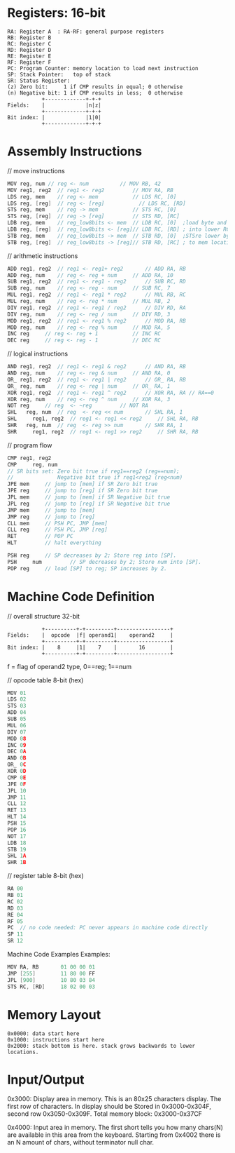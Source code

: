 Registers: 16-bit
=============================
```
RA: Register A	: RA-RF: general purpose registers
RB: Register B
RC: Register C
RD: Register D
RE: Register E
RF: Register F
PC: Program Counter: memory location to load next instruction
SP: Stack Pointer:   top of stack
SR: Status Register: 
(z) Zero bit:     1 if CMP results in equal; 0 otherwise
(n) Negative bit: 1 if CMP results in less;  0 otherwise
           +-------------+-+-+
Fields:    |             |n|z|
           +-------------+-+-+
Bit index: |             |1|0|
           +-------------+-+-+
```

Assembly Instructions
=============================
// move instructions
```c++
MOV	reg, num // reg <- num			// MOV RB, 42
MOV	reg1, reg2	// reg1 <- reg2			// MOV RA, RB
LDS	reg, mem	// reg <- mem			// LDS RC, [0]
LDS	reg, [reg]	// reg <- [reg]		      // LDS RC, [RD]
STS	reg, mem	// reg -> mem			// STS RC, [0]
STS	reg, [reg]	// reg -> [reg]			// STS RD, [RC]
LDB	reg, mem	// reg_low8bits <- mem	// LDB RC, [0]  ;load byte and write 
LDB	reg, [reg]	// reg_low8bits <- [reg]// LDB RC, [RD] ; into lower RC byte
STB	reg, mem	// reg_low8bits -> mem	// STB RD, [0]  ;STSre lower byte 
STB	reg, [reg]	// reg_low8bits -> [reg]// STB RD, [RC] ; to mem location 
```

// arithmetic instructions
```c++
ADD	reg1, reg2	// reg1 <- reg1+ reg2		// ADD RA, RB
ADD	reg, num	// reg <- reg + num		// ADD RA, 10
SUB	reg1, reg2	// reg1 <- reg1 - reg2		// SUB RC, RD
SUB	reg, num	// reg <- reg - num		// SUB RC, 7
MUL	reg1, reg2	// reg1 <- reg1 * reg2		// MUL RB, RC
MUL	reg, num	// reg <- reg * num		// MUL RB, 2
DIV	reg1, reg2	// reg1 <- reg1 / reg2		// DIV RD, RA
DIV	reg, num	// reg <- reg / num		// DIV RD, 3
MOD	reg1, reg2 	// reg1 <- reg1 % reg2		// MOD RA, RB
MOD	reg, num 	// reg <- reg % num		// MOD RA, 5
INC	reg		// reg <- reg + 1			// INC RC
DEC	reg		// reg <- reg - 1			// DEC RC
```

// logical instructions
```c++
AND	reg1, reg2	// reg1 <- reg1 & reg2		// AND RA, RB
AND	reg, num	// reg <- reg & num		// AND RA, 0
OR_	reg1, reg2	// reg1 <- reg1 | reg2		// OR_ RA, RB
OR_	reg, num	// reg <- reg | num		// OR_ RA, 1
XOR	reg1, reg2	// reg1 <- reg1 ^ reg2		// XOR RA, RA // RA==0
XOR	reg, num	// reg <- reg ^ num		// XOR RA, 3
NOT	reg		// reg  <- ~reg			// NOT RA
SHL   reg, num	// reg  <- reg << num 		// SHL RA, 1
SHL 	reg1, reg2  // reg1 <- reg1 << reg2 	// SHL RA, RB
SHR   reg, num	// reg  <- reg >> num 		// SHR RA, 1
SHR 	reg1, reg2  // reg1 <- reg1 >> reg2 	// SHR RA, RB
```

// program flow
```c++
CMP	reg1, reg2	
CMP 	reg, num
// SR bits set: Zero bit true if reg1==reg2 (reg==num); 
//              Negative bit true if reg1<reg2 (reg<num)
JPE	mem		// jump to [mem] if SR Zero bit true
JPE	reg		// jump to [reg] if SR Zero bit true
JPL	mem		// jump to [mem] if SR Negative bit true
JPL	reg		// jump to [reg] if SR Negative bit true
JMP	mem		// jump to [mem]
JMP	reg		// jump to [reg]
CLL	mem		// PSH PC, JMP [mem]
CLL	reg		// PSH PC, JMP [reg]
RET			// POP PC
HLT			// halt everything
```

```c++
PSH	reg		// SP decreases by 2; Store reg into [SP].
PSH 	num 		// SP decreases by 2; Store num into [SP].
POP	reg		// load [SP] to reg; SP increases by 2.
```

Machine Code Definition
=============================
// overall structure 32-bit
```
           +----------+-+---------+-----------------+
Fields:    |  opcode  |f| operand1|    operand2     |
           +----------+-+---------+-----------------+
Bit index: |    8     |1|    7    |       16        |
           +----------+-+---------+-----------------+
```
f = flag of operand2 type, 0==reg; 1==num

// opcode table 8-bit (hex)
```c++
MOV 01
LDS 02
STS 03
ADD 04
SUB 05
MUL 06
DIV 07
MOD 08
INC 09
DEC 0A
AND 0B
OR_ 0C
XOR 0D
CMP 0E
JPE 0F
JPL 10
JMP 11
CLL 12
RET 13
HLT 14
PSH 15
POP 16
NOT 17
LDB 18
STB 19
SHL 1A
SHR 1B
```
// register table 8-bit (hex)
```c++
RA 00
RB 01
RC 02
RD 03
RE 04
RF 05
PC 	// no code needed: PC never appears in machine code directly
SP 11
SR 12
```
Machine Code Examples
Examples: 
```c++
MOV RA, RB       01 00 00 01
JMP [255]        11 80 00 FF
JPL [900]        10 80 03 84
STS RC, [RD]     18 02 00 03
```

Memory Layout
=============================
```
0x0000: data start here
0x1000: instructions start here
0x2000: stack bottom is here. stack grows backwards to lower locations.
```

Input/Output
=============================
0x3000: 
Display area in memory. This is an 80x25 characters display. The first row of characters. In display should be Stored in 0x3000-0x304F, second row 0x3050-0x309F. Total memory block: 0x3000-0x37CF

0x4000: Input area in memory. The first short tells you how many chars(N) are available in this area from the keyboard. Starting from 0x4002 there is an N amount of chars, without terminator null char.
